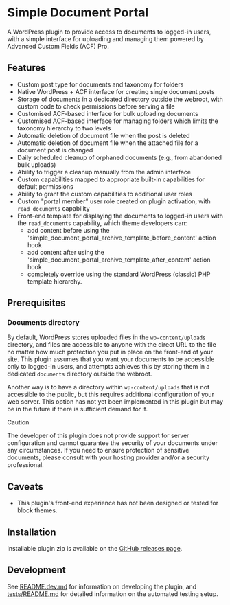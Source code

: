 # Simple Document Portal

A WordPress plugin to provide access to documents to logged-in users, with a simple interface for uploading and managing them powered by Advanced Custom Fields (ACF) Pro.

## Features

- Custom post type for documents and taxonomy for folders
- Native WordPress + ACF interface for creating single document posts
- Storage of documents in a dedicated directory outside the webroot, with custom code to check permissions before serving a file
- Customised ACF-based interface for bulk uploading documents
- Customised ACF-based interface for managing folders which limits the taxonomy hierarchy to two levels
- Automatic deletion of document file when the post is deleted
- Automatic deletion of document file when the attached file for a document post is changed
- Daily scheduled cleanup of orphaned documents (e.g., from abandoned bulk uploads)
- Ability to trigger a cleanup manually from the admin interface
- Custom capabilities mapped to appropriate built-in capabilities for default permissions
- Ability to grant the custom capabilities to additional user roles
- Custom "portal member" user role created on plugin activation, with `read_documents` capability
- Front-end template for displaying the documents to logged-in users with the `read_documents` capability, which theme developers can:
	- add content before using the 'simple_document_portal_archive_template_before_content' action hook
	- add content after using the 'simple_document_portal_archive_template_after_content' action hook
	- completely override using the standard WordPress (classic) PHP template hierarchy.

## Prerequisites

### Documents directory

By default, WordPress stores uploaded files in the `wp-content/uploads` directory, and files are accessible to anyone with the direct URL to the file no matter how much protection you put in place on the front-end of your site. This plugin assumes that you want your documents to be accessible only to logged-in users, and attempts achieves this by storing them in a dedicated `documents` directory outside the webroot.

Another way is to have a directory within `wp-content/uploads` that is not accessible to the public, but this requires additional configuration of your web server. This option has not yet been implemented in this plugin but may be in the future if there is sufficient demand for it.

> [!CAUTION]
> The developer of this plugin does not provide support for server configuration and cannot guarantee the security of your documents under any circumstances. If you need to ensure protection of sensitive documents, please consult with your hosting provider and/or a security professional.

## Caveats

- This plugin's front-end experience has not been designed or tested for block themes.

## Installation

Installable plugin zip is available on the [GitHub releases page](https://github.com/doubleedesign/simple-document-portal/releases).

## Development

See [README.dev.md](README.dev.md) for information on developing the plugin, and [tests/README.md](tests/README.md) for detailed information on the automated testing setup.
